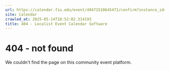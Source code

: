 ```yaml
---
url: https://calendar.fiu.edu/event/49471510645471/confirm?instance_id=49471510645472&return=https%3A%2F%2Fcalendar.fiu.edu%2Fcalendar
site: Calendar
crawled_at: 2025-05-14T18:52:02.314193
title: 404 - Localist Event Calendar Software
---
```


# 404 - not found
We couldn't find the page on this community event platform.
